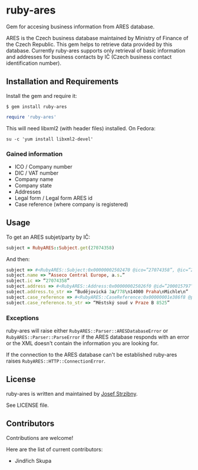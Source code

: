 # ruby-ares

Gem for accesing business information from ARES database.

ARES is the Czech business database maintained by Ministry of Finance of the Czech Republic.
This gem helps to retrieve data provided by this database. Currently ruby-ares supports only retrieval of basic information and addresses for business contacts by IČ (Czech business contact identification number).

## Installation and Requirements

Install the gem and require it:
```
$ gem install ruby-ares
```
```ruby
require 'ruby-ares'
```

This will need libxml2 (with header files) installed. On Fedora:

```
su -c 'yum install libxml2-devel'
```

### Gained information

* ICO / Company number
* DIC / VAT number
* Company name
* Company state
* Addresses
* Legal form / Legal form ARES id
* Case reference (where company is registered)

## Usage

To get an ARES subjet/party by IČ:
```ruby
subject = RubyARES::Subject.get(27074358)
```
And then:
```ruby
subject => #<RubyARES::Subject:0x00000002502470 @ico=”27074358”, @ic=”27074358”, @dic=”CZ27074358”, @name=”Asseco Central Europe, a.s.”, @company=nil, @status=”Aktivní”, @addresses=[#<RubyARES::Address:0x000000025026f0 @id=”200015797”, @street=”Budějovická”, @postcode=”14000”, @city=”Praha”, @city_part=”Michle”, @house_number=”778”, @house_number_type=”1”, @orientational_number=”3a”>], @updated_at=nil, @legal_form=”Akciová společnost”, @legal_form_id=”121”, @case_reference=#<RubyARES::CaseReference:0x00000001e386f8 @place=”Městský soud v Praze”, @section=”B”, @insert=”8525”>>
subject.name => “Asseco Central Europe, a.s.”
subject.ic => “27074358”
subject.address => #<RubyARES::Address:0x000000025026f0 @id=”200015797”, @street=”Budějovická”, @postcode=”14000”, @city=”Praha”, @city_part=”Michle”, @house_number=”778”, @house_number_type=”1”, @orientational_number=”3a”>
subject.address.to_str => “Budějovická 3a/778\n14000 Praha\nMichle\n”
subject.case_reference => #<RubyARES::CaseReference:0x00000001e386f8 @place=”Městský soud v Praze”, @section=”B”, @insert=”8525”>
subject.case_reference.to_str => “Městský soud v Praze B 8525”
```

### Exceptions

ruby-ares will raise either `RubyARES::Parser::ARESDatabaseError` or `RubyARES::Parser::ParseError` if the ARES database responds with an error or the XML doesn't contain the information you are looking for.

If the connection to the ARES database can't be established ruby-ares raises `RubyARES::HTTP::ConnectionError`.

## License

ruby-ares is written and maintained by [Josef Strzibny](http://strzibny.name).

See LICENSE file.

## Contributors

Contributions are welcome!

Here are the list of current contributors:

- Jindřich Skupa
